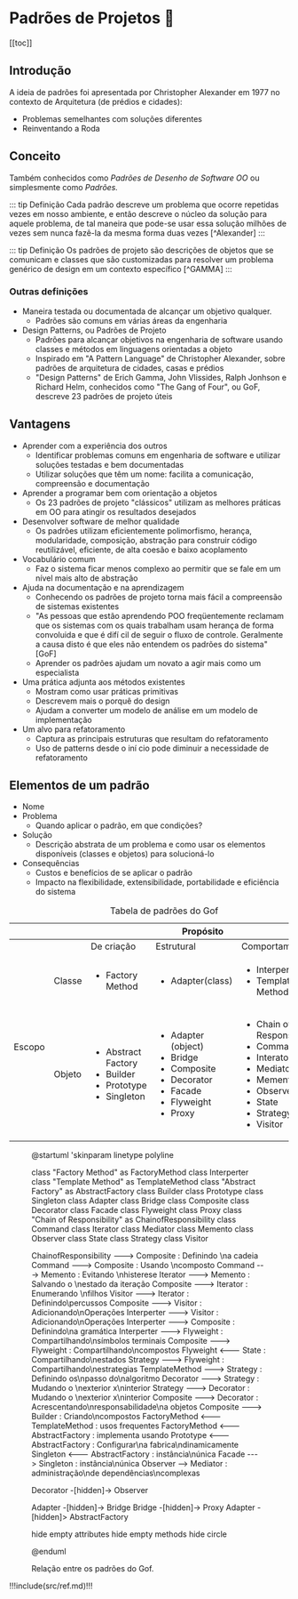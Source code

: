 # Padrões de Projetos 🚧

[[toc]]

## Introdução

A ideia de padrões foi apresentada por Christopher Alexander em 1977 no contexto de Arquitetura (de prédios e cidades):

- Problemas semelhantes com soluções diferentes
- Reinventando a Roda



## Conceito

Também conhecidos como *Padrões de Desenho de Software OO* ou simplesmente como *Padrões.*

::: tip Definição
Cada padrão descreve um problema que ocorre repetidas vezes em nosso ambiente, e então descreve o núcleo da solução para aquele problema, de tal maneira que pode-se usar essa solução milhões de vezes sem nunca fazê-la da mesma forma duas vezes [^Alexander]
:::


::: tip Definição
Os padrões de projeto são descrições de objetos que se comunicam e classes que são customizadas para resolver um problema genérico de design em um contexto específico [^GAMMA]
:::


### Outras definições

- Maneira testada ou documentada de alcançar um objetivo qualquer.
  - Padrões são comuns em várias áreas da engenharia
- Design Patterns, ou Padrões de Projeto
  - Padrões para alcançar objetivos na engenharia de software usando classes e métodos em linguagens orientadas a objeto
  - Inspirado em "A Pattern Language" de Christopher Alexander, sobre padrões de arquitetura de cidades, casas e prédios
  - "Design Patterns" de Erich Gamma, John Vlissides, Ralph Jonhson e Richard Helm, conhecidos como "The Gang of 	Four", ou GoF, descreve 23 padrões de projeto úteis

## Vantagens

- Aprender com a experiência dos outros
  - Identificar problemas comuns em engenharia de software e utilizar soluções testadas e bem documentadas
  - Utilizar soluções que têm um nome: facilita a comunicação, compreensão e documentação
- Aprender a programar bem com orientação a objetos
  - Os 23 padrões de projeto "clássicos" utilizam as melhores práticas em OO para atingir os resultados desejados
- Desenvolver software de melhor qualidade
  - Os padrões utilizam eficientemente polimorfismo, herança, modularidade, composição, abstração para construir código reutilizável, eficiente, de alta coesão e baixo acoplamento
- Vocabulário comum
  - Faz o sistema ficar menos complexo ao permitir que se fale em um nível mais alto de abstração
- Ajuda na documentação e na aprendizagem
  - Conhecendo os padrões de projeto torna mais fácil a compreensão de sistemas existentes
  - "As pessoas que estão aprendendo POO freqüentemente reclamam que os sistemas com os quais trabalham usam herança de forma convoluida e que é difí cil de seguir o fluxo de controle. Geralmente a causa disto é que eles não entendem os padrões do sistema" [GoF]
  - Aprender os padrões ajudam um novato a agir mais como um especialista
- Uma prática adjunta aos métodos existentes
  - Mostram como usar práticas primitivas
  - Descrevem mais o porquê do design
  - Ajudam a converter um modelo de análise em um modelo de implementação
- Um alvo para refatoramento
  - Captura as principais estruturas que resultam do refatoramento
  - Uso de patterns desde o iní cio pode diminuir a necessidade de refatoramento			

## Elementos de um padrão

- Nome
- Problema
  - Quando aplicar o padrão, em que condições?
- Solução
  - Descrição abstrata de um problema e como usar os elementos disponíveis (classes e objetos) para solucioná-lo
- Consequências
  - Custos e benefícios de se aplicar o padrão
  - Impacto na flexibilidade, extensibilidade, portabilidade e eficiência do sistema

<table>
<caption>Tabela de padrões do Gof </caption>
<thead>
  <tr>
    <th colspan="2"></th>
    <th colspan="3">Propósito</th>
  </tr>
</thead>
<tbody>
  <tr>
    <td colspan="2"></td>
    <td>De criação</td>
    <td>Estrutural</td>
    <td>Comportamental</td>
  </tr>
  <tr>
    <td rowspan="2">Escopo</td>
    <td>Classe</td>
    <td>
      <ul>
        <li>Factory Method</li>
      </ul>
    </td>
    <td>
        <ul>
            <li>Adapter(class)</li>
        </ul>
    </td>
    <td>
      <ul>
        <li>Interperter</li>
        <li>Template Method</li>
      </ul>
    </td>
  </tr>
  <tr>
    <td>Objeto</td>
    <td>
        <ul>
            <li>Abstract Factory</li>
            <li>Builder</li>
            <li>Prototype</li>
            <li>Singleton</li>
        </ul>
    </td>
    <td>
        <ul>
            <li>Adapter (object)</li>
            <li>Bridge</li>
            <li>Composite</li>
            <li>Decorator</li>
            <li>Facade</li>
            <li>Flyweight</li>
            <li>Proxy</li>
        </ul>
    </td>
    <td>
        <ul>
            <li>Chain of Responsibility</li>
            <li>Command</li>
            <li>Interator</li>
            <li>Mediator</li>
            <li>Memento</li>
            <li>Observer</li>
            <li>State</li>
            <li>Strategy</li>
            <li>Visitor</li>
        </ul>
    </td>
  </tr>
</tbody>
</table>

<figure>

@startuml
'skinparam linetype polyline

class "Factory Method" as FactoryMethod
class Interperter
class "Template Method" as TemplateMethod
class "Abstract Factory" as AbstractFactory
class Builder
class Prototype
class Singleton
class Adapter
class Bridge
class Composite
class Decorator
class Facade
class Flyweight
class Proxy
class "Chain of Responsibility" as ChainofResponsibility
class Command
class Iterator
class Mediator
class Memento
class Observer
class State
class Strategy
class Visitor

ChainofResponsibility ---> Composite : Definindo \na cadeia
Command ---> Composite : Usando \ncomposto
Command ---> Memento : Evitando \nhisterese
Iterator ---> Memento : Salvando o \nestado da iteração
Composite ---> Iterator : Enumerando \nfilhos
Visitor ---> Iterator : Definindo\percussos
Composite ---> Visitor : Adicionando\nOperações
Interperter ---> Visitor : Adicionando\nOperações
Interperter ---> Composite : Definindo\na gramática
Interperter ---> Flyweight : Compartilhando\nsímbolos terminais
Composite ---> Flyweight : Compartilhando\ncompostos
Flyweight <--- State : Compartilhando\nestados
Strategy ---> Flyweight : Compartilhando\nestrategias
TemplateMethod ---> Strategy : Definindo os\npasso do\nalgoritmo
Decorator ---> Strategy : Mudando o \nexterior x\ninterior
Strategy ---> Decorator : Mudando o \nexterior x\ninterior
Composite ---> Decorator : Acrescentando\nresponsabilidade\na objetos
Composite ---> Builder : Criando\ncompostos
FactoryMethod <--- TemplateMethod  : usos frequentes
FactoryMethod <--- AbstractFactory  : implementa usando
Prototype <--- AbstractFactory : Configurar\na fabrica\ndinamicamente
Singleton <--- AbstractFactory : instância\núnica
Facade ---> Singleton : instância\núnica
Observer --> Mediator : administração\nde dependências\ncomplexas


Decorator -[hidden]-> Observer


Adapter -[hidden]-> Bridge
Bridge -[hidden]-> Proxy
Adapter -[hidden]> AbstractFactory


hide empty attributes
hide empty methods
hide circle

@enduml

<figcaption>Relação entre os padrões do Gof.</figcaption>
</figure>


!!!include(src/ref.md)!!!


